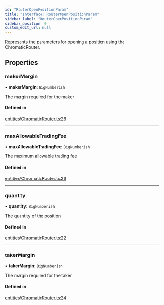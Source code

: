 ```yaml
---
id: "RouterOpenPositionParam"
title: "Interface: RouterOpenPositionParam"
sidebar_label: "RouterOpenPositionParam"
sidebar_position: 0
custom_edit_url: null
---
```


Represents the parameters for opening a position using the ChromaticRouter.

## Properties

### makerMargin

• **makerMargin**: `BigNumberish`

The margin required for the maker

#### Defined in

[entities/ChromaticRouter.ts:26](https://github.com/chromatic-protocol/sdk/blob/e9ce5d3/packages/sdk-ethers-v5/src/entities/ChromaticRouter.ts#L26)

___

### maxAllowableTradingFee

• **maxAllowableTradingFee**: `BigNumberish`

The maximum allowable trading fee

#### Defined in

[entities/ChromaticRouter.ts:28](https://github.com/chromatic-protocol/sdk/blob/e9ce5d3/packages/sdk-ethers-v5/src/entities/ChromaticRouter.ts#L28)

___

### quantity

• **quantity**: `BigNumberish`

The quantity of the position

#### Defined in

[entities/ChromaticRouter.ts:22](https://github.com/chromatic-protocol/sdk/blob/e9ce5d3/packages/sdk-ethers-v5/src/entities/ChromaticRouter.ts#L22)

___

### takerMargin

• **takerMargin**: `BigNumberish`

The margin required for the taker

#### Defined in

[entities/ChromaticRouter.ts:24](https://github.com/chromatic-protocol/sdk/blob/e9ce5d3/packages/sdk-ethers-v5/src/entities/ChromaticRouter.ts#L24)
